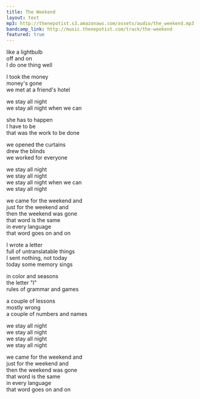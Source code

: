 ```yaml
---
title: The Weekend
layout: text
mp3: http://thenepotist.s3.amazonaws.com/assets/audio/the_weekend.mp3
bandcamp_link: http://music.thenepotist.com/track/the-weekend
featured: true
---
```


like a lightbulb  
off and on  
I do one thing well

I took the money  
money's gone  
we met at a friend's hotel

we stay all night  
we stay all night when we can

she has to happen  
I have to be  
that was the work to be done

we opened the curtains  
drew the blinds  
we worked for everyone

we stay all night  
we stay all night  
we stay all night when we can  
we stay all night

we came for the weekend and  
just for the weekend and  
then the weekend was gone  
that word is the same  
in every language  
that word goes on and on

I wrote a letter  
full of untranslatable things  
I sent nothing, not today  
today some memory sings

in color and seasons  
the letter "I"  
rules of grammar and games

a couple of lessons  
mostly wrong  
a couple of numbers and names

we stay all night  
we stay all night  
we stay all night  
we stay all night

we came for the weekend and  
just for the weekend and  
then the weekend was gone  
that word is the same  
in every language  
that word goes on and on
